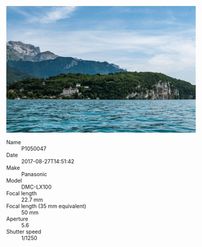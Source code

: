 [![P1050047](/photos/hd/P1050047.jpg)](/photos/full/P1050047.jpg?raw=true)

<dl>
  <dt>Name</dt>
  <dd>P1050047</dd>
  <dt>Date</dt>
  <dd>2017-08-27T14:51:42</dd>
  <dt>Make</dt>
  <dd>Panasonic</dd>
  <dt>Model</dt>
  <dd>DMC-LX100</dd>
  <dt>Focal length</dt>
  <dd>22.7 mm</dd>
  <dt>Focal length (35 mm equivalent)</dt>
  <dd>50 mm</dd>
  <dt>Aperture</dt>
  <dd>5.6</dd>
  <dt>Shutter speed</dt>
  <dd>1/1250</dd>
</dl>
